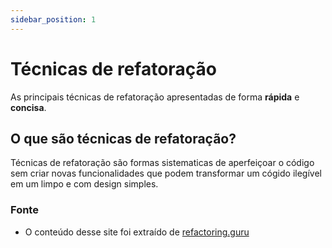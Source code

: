 ```yaml
---
sidebar_position: 1
---
```


# Técnicas de refatoração

As principais técnicas de refatoração apresentadas de forma **rápida** e **concisa**.

## O que são técnicas de refatoração?

Técnicas de refatoração são formas sistematicas de aperfeiçoar o código sem criar novas funcionalidades que podem transformar um cógido ilegível em um limpo e com design simples.

### Fonte

- O conteúdo desse site foi extraído de [refactoring.guru](https://refactoring.guru/) 
